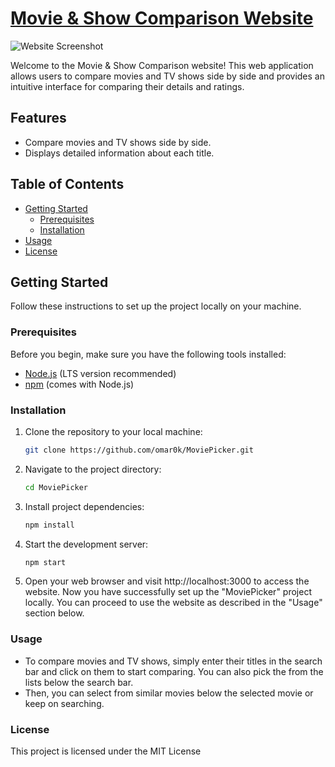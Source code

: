 # [Movie & Show Comparison Website](https://moviepickem.netlify.app/)

![Website Screenshot](https://i.imgur.com/wwYXpOw.png)

Welcome to the Movie & Show Comparison website! This web application allows users to compare movies and TV shows side by side and provides an intuitive interface for comparing their details and ratings.

## Features

- Compare movies and TV shows side by side.
- Displays detailed information about each title.

## Table of Contents

- [Getting Started](#getting-started)
  - [Prerequisites](#prerequisites)
  - [Installation](#installation)
- [Usage](#usage)
- [License](#license)

## Getting Started

Follow these instructions to set up the project locally on your machine.

### Prerequisites

Before you begin, make sure you have the following tools installed:

- [Node.js](https://nodejs.org/) (LTS version recommended)
- [npm](https://www.npmjs.com/) (comes with Node.js)

### Installation

1. Clone the repository to your local machine:

   ```bash
   git clone https://github.com/omar0k/MoviePicker.git
2. Navigate to the project directory:
   ```bash
   cd MoviePicker
3. Install project dependencies:
   ```bash
   npm install
4. Start the development server:
   ```bash
   npm start
5. Open your web browser and visit http://localhost:3000 to access the website.
Now you have successfully set up the "MoviePicker" project locally. You can proceed to use the website as described in the "Usage" section below.

### Usage
* To compare movies and TV shows, simply enter their titles in the search bar and click on them to start comparing. You can also pick the from the lists below the search bar.
* Then, you can select from similar movies below the selected movie or keep on searching.

### License
This project is licensed under the MIT License


